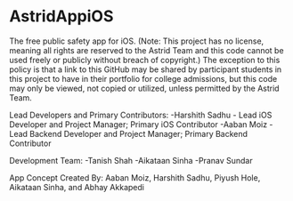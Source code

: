 # AstridAppiOS
The free public safety app for iOS. (Note: This project has no license, meaning all rights are reserved to the Astrid Team and this code cannot be used freely or publicly without breach of copyright.)
The exception to this policy is that a link to this GitHub may be shared by participant students in this project to have in their portfolio for college admissions, but this code may only be viewed, not copied or utilized, unless permitted by the Astrid Team.

Lead Developers and Primary Contributors:
-Harshith Sadhu - Lead iOS Developer and Project Manager; Primary iOS Contributor
-Aaban Moiz - Lead Backend Developer and Project Manager; Primary Backend Contributor

Development Team:
-Tanish Shah
-Aikataan Sinha
-Pranav Sundar

App Concept Created By: Aaban Moiz, Harshith Sadhu, Piyush Hole, Aikataan Sinha, and Abhay Akkapedi
